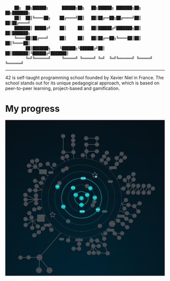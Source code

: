 
        ██╗  ██╗██████╗      ██████╗██╗   ██╗██████╗ ███████╗██╗   ██╗███████╗
        ██║  ██║╚════██╗    ██╔════╝██║   ██║██╔══██╗██╔════╝██║   ██║██╔════╝
        ███████║ █████╔╝    ██║     ██║   ██║██████╔╝███████╗██║   ██║███████╗
        ╚════██║██╔═══╝     ██║     ██║   ██║██╔══██╗╚════██║██║   ██║╚════██║
             ██║███████╗    ╚██████╗╚██████╔╝██║  ██║███████║╚██████╔╝███████║
             ╚═╝╚══════╝     ╚═════╝ ╚═════╝ ╚═╝  ╚═╝╚══════╝ ╚═════╝ ╚══════╝

---

42 is self-taught programming school founded by Xavier Niel in France. The school stands out for its unique pedagogical approach, which is based on peer-to-peer learning, project-based and gamification.

# My progress

<img src="img/roadmap.png"/>
